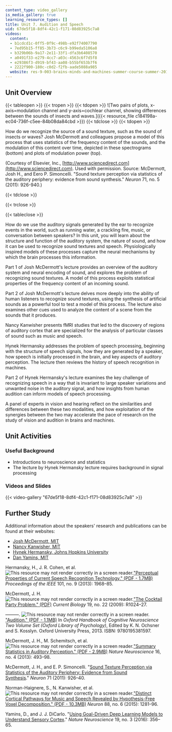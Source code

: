 ```yaml
---
content_type: video_gallery
is_media_gallery: true
learning_resource_types: []
title: Unit 7. Audition and Speech
uid: 67de5f18-8df4-42c1-f171-08d83925c7a8
videos:
  content:
  - b1cdcd1c-0ff5-0f9c-498b-e92f74007790
  - 7ed95b15-ff85-3b73-c6c9-b99eda5106a8
  - b329b06b-9a17-2e11-33f1-dfa3b6408570
  - a0491f33-e279-4cc7-a03c-4563c6f7d5f8
  - e29386f3-d919-bf43-aa08-b55bf653b7f6
  - 2222f900-180c-c0d2-f2fb-aade5088a985
  website: res-9-003-brains-minds-and-machines-summer-course-summer-2015
---
```


Unit Overview
-------------

{{< tableopen >}}
{{< tropen >}}
{{< tdopen >}}
![Two pairs of plots, x-axis=modulation channel and y-axis=cochlear channel, showing differences between the sounds of insects and waves.]({{< resource_file c184198a-ec04-736f-c5ee-84b08da84cbd >}})
{{< tdclose >}}
{{< tdopen >}}


How do we recognize the source of a sound texture, such as the sound of insects or waves? Josh McDermott and colleagues propose a model of this process that uses statistics of the frequency content of the sounds, and the modulation of this content over time, depicted in these spectrograms (bottom) and plots of modulation power (top).

(Courtesy of Elsevier, Inc., [http://www.sciencedirect.com](http://www.sciencedirect.com). Used with permission. Source: McDermott, Josh H., and Eero P. Simoncelli. "Sound texture perception via statistics of the auditory periphery: evidence from sound synthesis." _Neuron_ 71, no. 5 (2011): 926-940.)


{{< tdclose >}}

{{< trclose >}}

{{< tableclose >}}

How do we use the auditory signals generated by the ear to recognize events in the world, such as running water, a crackling fire, music, or conversation between speakers? In this unit, you will learn about the structure and function of the auditory system, the nature of sound, and how it can be used to recognize sound textures and speech. Physiologically inspired models of these processes capture the neural mechanisms by which the brain processes this information.

Part 1 of Josh McDermott's lecture provides an overview of the auditory system and neural encoding of sound, and explores the problem of recognizing sound textures. A model of this process exploits statistical properties of the frequency content of an incoming sound.

Part 2 of Josh McDermott's lecture delves more deeply into the ability of human listeners to recognize sound textures, using the synthesis of artificial sounds as a powerful tool to test a model of this process. The lecture also examines other cues used to analyze the content of a scene from the sounds that it produces.

Nancy Kanwisher presents fMRI studies that led to the discovery of regions of auditory cortex that are specialized for the analysis of particular classes of sound such as music and speech.

Hynek Hermansky addresses the problem of speech processing, beginning with the structure of speech signals, how they are generated by a speaker, how speech is initially processed in the brain, and key aspects of auditory perception. The lecture then reviews the history of speech recognition in machines.

Part 2 of Hynek Hermansky's lecture examines the key challenge of recognizing speech in a way that is invariant to large speaker variations and unwanted noise in the auditory signal, and how insights from human audition can inform models of speech processing.

A panel of experts in vision and hearing reflect on the similarities and differences between these two modalities, and how exploitation of the synergies between the two may accelerate the pace of research on the study of vision and audition in brains and machines.

Unit Activities
---------------

### Useful Background

*   Introductions to neuroscience and statistics
*   The lecture by Hynek Hermansky lecture requires background in signal processing

### Videos and Slides

{{< video-gallery "67de5f18-8df4-42c1-f171-08d83925c7a8" >}}


Further Study
-------------

Additional information about the speakers' research and publications can be found at their websites:

*   [Josh McDermott, MIT](http://web.mit.edu/jhm/www/)
*   [Nancy Kanwisher, MIT](http://web.mit.edu/bcs/nklab/)
*   [Hynek Hermansky, Johns Hopkins University](http://www.clsp.jhu.edu/faculty-pages/hynek/)
*   [Dan Yamins, MIT](http://web.mit.edu/yamins/www/)

Hermansky, H., J. R. Cohen, et al. ![This resource may not render correctly in a screen reader.](/images/inacessible.gif)["Perceptual Properties of Current Speech Recognition Technology." (PDF - 1.7MB)](https://pdfs.semanticscholar.org/74d6/361cebb53002863fd32b161190bd2dd63b11.pdf) _Proceedings of the IEEE_ 101, no. 9 (2013): 1968–85.

McDermott, J. H. ![This resource may not render correctly in a screen reader.](/images/inacessible.gif)["The Cocktail Party Problem." (PDF)](http://mcdermottlab.mit.edu/papers/McDermott_2010_cocktail_party_problem.pdf) _Current Biology_ 19, no. 22 (2009): R1024–27.

———. ![This resource may not render correctly in a screen reader.](/images/inacessible.gif)["Audition." (PDF - 1.1MB)](http://cs.wellesley.edu/~vision/papers/McDermott_2013_Audition.pdf) In _Oxford Handbook of Cognitive Neuroscience Two Volume Set (Oxford Library of Psychology)_, Edited by K. N. Ochsner and S. Kosslyn. Oxford University Press, 2013. ISBN: 9780195381597.

McDermott, J. H., M. Schemitsch, et al. ![This resource may not render correctly in a screen reader.](/images/inacessible.gif)["Summary Statistics in Auditory Perception." (PDF - 2.9MB)](http://mcdermottlab.mit.edu/papers/McDermott_Schemitsch_Simoncelli_2013_summary_statistics.pdf) _Nature Neuroscience_ 16, no. 4 (2013): 493–98.

McDermott, J. H., and E. P. Simoncelli. "[Sound Texture Perception via Statistics of the Auditory Periphery: Evidence from Sound Synthesis](https://doi.org/10.1016/j.neuron.2011.06.032)." _Neuron_ 71 (2011): 926–40.

Norman-Haignere, S., N. Kanwisher, et al. ![This resource may not render correctly in a screen reader.](/images/inacessible.gif)["Distinct Cortical Pathways for Music and Speech Revealed by Hypothesis-Free Voxel Decomposition." (PDF - 10.3MB)](http://web.mit.edu/bcs/nklab/media/pdfs/SVNH_NGK_JMD_2015.pdf) _Neuron_ 88, no. 6 (2015): 1281–96.

Yamins, D., and J. J. DiCarlo. "[Using Goal-Driven Deep Learning Models to Understand Sensory Cortex](http://dx.doi.org/10.1038/nn.4244)." _Nature Neuroscience_ 19, no. 3 (2016): 356–65.